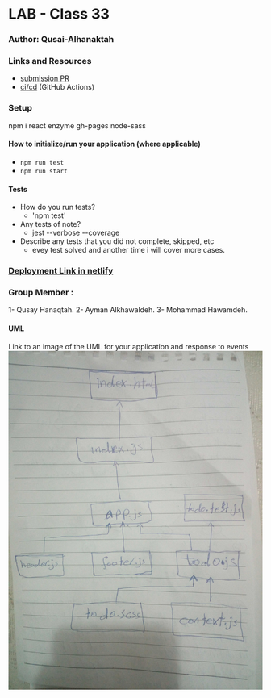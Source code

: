 # LAB - Class 33

### Author: Qusai-Alhanaktah

### Links and Resources

- [submission PR](https://github.com/401-advanced-javascript-qusaiAlhanaktah/lab-33/pull/1)
- [ci/cd](https://github.com/401-advanced-javascript-qusaiAlhanaktah/lab-33/actions) (GitHub Actions)

### Setup
npm i react enzyme gh-pages node-sass

#### How to initialize/run your application (where applicable)

- `npm run test`
- `npm run start`

#### Tests

- How do you run tests?
     - 'npm test'
- Any tests of note?
     - jest --verbose --coverage
- Describe any tests that you did not complete, skipped, etc
     - evey test solved and another time i will cover more cases.

### [Deployment Link in netlify](https://gallant-pike-60ef96.netlify.com/)

### Group Member :
1- Qusay Hanaqtah.
2- Ayman Alkhawaldeh.
3- Mohammad Hawamdeh.

#### UML
Link to an image of the UML for your application and response to events
![White-Board](assets/IMG_20200307_212229.jpg)
